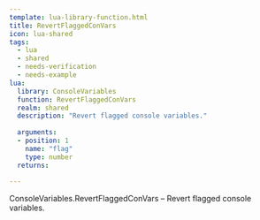 ```yaml
---
template: lua-library-function.html
title: RevertFlaggedConVars
icon: lua-shared
tags:
  - lua
  - shared
  - needs-verification
  - needs-example
lua:
  library: ConsoleVariables
  function: RevertFlaggedConVars
  realm: shared
  description: "Revert flagged console variables."
  
  arguments:
  - position: 1
    name: "flag"
    type: number
  returns:
    
---
```


<div class="lua__search__keywords">
ConsoleVariables.RevertFlaggedConVars &#x2013; Revert flagged console variables.
</div>
